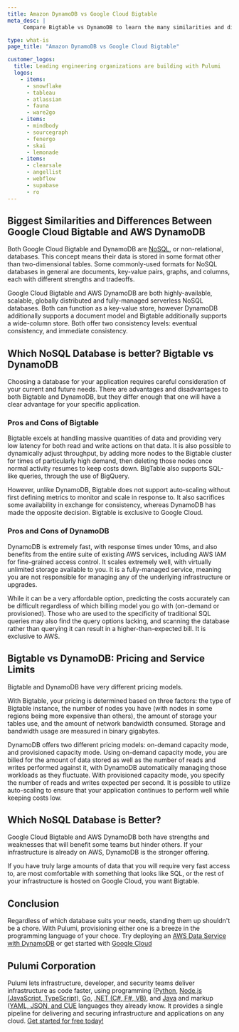```yaml
---
title: Amazon DynamoDB vs Google Cloud Bigtable
meta_desc: |
     Compare Bigtable vs DynamoDB to learn the many similarities and differences between these two noSQL databases. Learn which is best with Pulumi.

type: what-is
page_title: "Amazon DynamoDB vs Google Cloud Bigtable"

customer_logos:
  title: Leading engineering organizations are building with Pulumi
  logos:
    - items:
      - snowflake
      - tableau
      - atlassian
      - fauna
      - ware2go
    - items:
      - mindbody
      - sourcegraph
      - fenergo
      - skai
      - lemonade
    - items:
      - clearsale
      - angellist
      - webflow
      - supabase
      - ro
---
```


## Biggest Similarities and Differences Between Google Cloud Bigtable and AWS DynamoDB

Both Google Cloud Bigtable and DynamoDB are [NoSQL](/learn/glossary/nosql/), or non-relational, databases. This concept means their data is stored in some format other than two-dimensional tables. Some commonly-used formats for NoSQL databases in general are documents, key-value pairs, graphs, and columns, each with different strengths and tradeoffs.

Google Cloud Bigtable and AWS DynamoDB are both highly-available, scalable, globally distributed and fully-managed serverless NoSQL databases. Both can function as a key-value store, however DynamoDB additionally supports a document model and Bigtable additionally supports a wide-column store. Both offer two consistency levels: eventual consistency, and immediate consistency.

## Which NoSQL Database is better? Bigtable vs DynamoDB

Choosing a database for your application requires careful consideration of your current and future needs. There are advantages and disadvantages to both Bigtable and DynamoDB, but they differ enough that one will have a clear advantage for your specific application.

### Pros and Cons of Bigtable

Bigtable excels at handling massive quantities of data and providing very low latency for both read and write actions on that data. It is also possible to dynamically adjust throughput, by adding more nodes to the Bigtable cluster for times of particularly high demand, then deleting those nodes once normal activity resumes to keep costs down. BigTable also supports SQL-like queries, through the use of BigQuery.

However, unlike DynamoDB, Bigtable does not support auto-scaling without first defining metrics to monitor and scale in response to. It also sacrifices some availability in exchange for consistency, whereas DynamoDB has made the opposite decision. Bigtable is exclusive to Google Cloud.

### Pros and Cons of DynamoDB

DynamoDB is extremely fast, with response times under 10ms, and also benefits from the entire suite of existing AWS services, including AWS IAM for fine-grained access control. It scales extremely well, with virtually unlimited storage available to you. It is a fully-managed service, meaning you are not responsible for managing any of the underlying infrastructure or upgrades.

While it can be a very affordable option, predicting the costs accurately can be difficult regardless of which billing model you go with (on-demand or provisioned). Those who are used to the specificity of traditional SQL queries may also find the query options lacking, and scanning the database rather than querying it can result in a higher-than-expected bill. It is exclusive to AWS.

## Bigtable vs DynamoDB: Pricing and Service Limits

Bigtable and DynamoDB have very different pricing models.

With Bigtable, your pricing is determined based on three factors: the type of Bigtable instance, the number of nodes you have (with nodes in some regions being more expensive than others), the amount of storage your tables use, and the amount of network bandwidth consumed. Storage and bandwidth usage are measured in binary gigabytes.

DynamoDB offers two different pricing models: on-demand capacity mode, and provisioned capacity mode. Using on-demand capacity mode, you are billed for the amount of data stored as well as the number of reads and writes performed against it, with DynamoDB automatically managing those workloads as they fluctuate. With provisioned capacity mode, you specify the number of reads and writes expected per second. It is possible to utilize auto-scaling to ensure that your application continues to perform well while keeping costs low.

## Which NoSQL Database is Better?

Google Cloud Bigtable and AWS DynamoDB both have strengths and weaknesses that will benefit some teams but hinder others. If your infrastructure is already on AWS, DynamoDB is the stronger offering.

If you have truly large amounts of data that you will require very fast access to, are most comfortable with something that looks like SQL, or the rest of your infrastructure is hosted on Google Cloud, you want Bigtable.

## Conclusion

Regardless of which database suits your needs, standing them up shouldn't be a chore. With Pulumi, provisioning either one is a breeze in the programming language of your choce. Try deploying an [AWS Data Service with DynamoDB](/docs/aws/dynamodb/) or get started with [Google Cloud](/docs/clouds/gcp/get-started/)

## Pulumi Corporation

Pulumi lets infrastructure, developer, and security teams deliver infrastructure as code faster, using programming ([Python](/docs/languages-sdks/python/), [Node.js (JavaScript, TypeScript)](/docs/languages-sdks/javascript/), [Go](/docs/languages-sdks/go/), [.NET (C#, F#, VB)](/docs/languages-sdks/dotnet/), and [Java](/docs/languages-sdks/java/) and markup ([YAML, JSON, and CUE](/docs/languages-sdks/yaml/) languages they already know. It provides a single pipeline for delivering and securing infrastructure and applications on any cloud. [Get started for free today!](/docs/get-started/)
